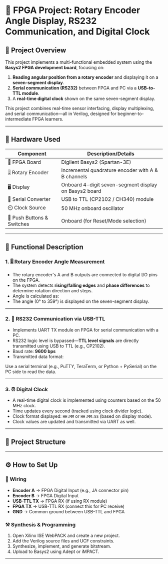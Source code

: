 # 🔁 FPGA Project: Rotary Encoder Angle Display, RS232 Communication, and Digital Clock

## 📘 Project Overview

This project implements a multi-functional embedded system using the **Basys2 FPGA development board**, focusing on:

1. **Reading angular position from a rotary encoder** and displaying it on a **seven-segment display**.
2. **Serial communication (RS232)** between FPGA and PC via a **USB-to-TTL module**.
3. A **real-time digital clock** shown on the same seven-segment display.

This project combines real-time sensor interfacing, display multiplexing, and serial communication—all in Verilog, designed for beginner-to-intermediate FPGA learners.

---

## 🧰 Hardware Used

| Component                  | Description/Details                                   |
|---------------------------|--------------------------------------------------------|
| 🧠 FPGA Board             | Digilent Basys2 (Spartan-3E)                          |
| 🎚️ Rotary Encoder         | Incremental quadrature encoder with A & B channels    |
| 🖥️ Display                | Onboard 4-digit seven-segment display on Basys2 board |
| 🔌 Serial Converter       | USB to TTL (CP2102 / CH340) module                    |
| ⏲️ Clock Source           | 50 MHz onboard oscillator                             |
| 🔘 Push Buttons & Switches | Onboard (for Reset/Mode selection)                   |

---

## 🧠 Functional Description

### 1. 🎚️ Rotary Encoder Angle Measurement
- The rotary encoder's A and B outputs are connected to digital I/O pins on the FPGA.
- The system detects **rising/falling edges** and **phase differences** to determine rotation direction and steps.
- Angle is calculated as:
- The angle (0° to 359°) is displayed on the seven-segment display.

---

### 2. 🔄 RS232 Communication via USB-TTL
- Implements UART TX module on FPGA for serial communication with a PC.
- RS232 logic level is bypassed—**TTL level signals** are directly transmitted using USB to TTL (e.g., CP2102).
- Baud rate: **9600 bps**
- Transmitted data format:

Use a serial terminal (e.g., PuTTY, TeraTerm, or Python + PySerial) on the PC side to read the data.

---

### 3. ⏰ Digital Clock
- A real-time digital clock is implemented using counters based on the 50 MHz clock.
- Time updates every second (tracked using clock divider logic).
- Clock format displayed: `HH:MM` or `HH:MM:SS` (based on display mode).
- Clock values are updated and transmitted via UART as well.

---

## 📂 Project Structure


---

## ⚙️ How to Set Up

### 🔌 Wiring
- **Encoder A** → FPGA Digital Input (e.g., JA connector pin)
- **Encoder B** → FPGA Digital Input
- **USB-TTL TX** → FPGA RX (if using RX module)
- **FPGA TX** → USB-TTL RX (connect this for PC receive)
- **GND** → Common ground between USB-TTL and FPGA

### ⚒️ Synthesis & Programming
1. Open Xilinx ISE WebPACK and create a new project.
2. Add the Verilog source files and UCF constraints.
3. Synthesize, implement, and generate bitstream.
4. Upload to Basys2 using Adept or iMPACT.

---



